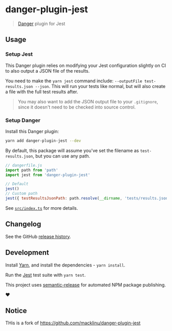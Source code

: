 # danger-plugin-jest

> [Danger](https://github.com/danger/danger-js) plugin for Jest

## Usage

### Setup Jest

This Danger plugin relies on modifying your Jest configuration slightly on CI to also output a JSON file of the results.

You need to make the `yarn jest` command include: `--outputFile test-results.json --json`. This will run your tests
like normal, but will also create a file with the full test results after.

> You may also want to add the JSON output file to your `.gitignore`, since it doesn't need to be checked into source control.

### Setup Danger

Install this Danger plugin:

```sh
yarn add danger-plugin-jest --dev
```

By default, this package will assume you've set the filename as `test-results.json`, but you can use any path.

```js
// dangerfile.js
import path from 'path'
import jest from 'danger-plugin-jest'

// Default
jest()
// Custom path
jest({ testResultsJsonPath: path.resolve(__dirname, 'tests/results.json') })
```

See [`src/index.ts`](https://github.com/macklinu/danger-plugin-jest/blob/master/src/index.ts) for more details.

## Changelog

See the GitHub [release history](https://github.com/macklinu/danger-plugin-jest/releases).

## Development

Install [Yarn](https://yarnpkg.com/en/), and install the dependencies - `yarn install`.

Run the [Jest](https://facebook.github.io/jest/) test suite with `yarn test`.

This project uses [semantic-release](https://github.com/semantic-release/semantic-release) for automated NPM package publishing.

:heart:

## Notice

THis is a fork of https://github.com/macklinu/danger-plugin-jest
